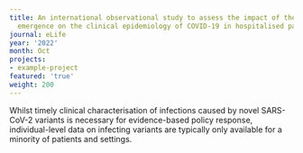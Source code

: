 ```yaml
---
title: An international observational study to assess the impact of the Omicron variant
  emergence on the clinical epidemiology of COVID-19 in hospitalised patients.
journal: eLife
year: '2022'
month: Oct
projects:
- example-project
featured: 'true'
weight: 200
---
```


Whilst timely clinical characterisation of infections caused by novel SARS-CoV-2 variants is necessary for evidence-based policy response, individual-level data on infecting variants are typically only available for a minority of patients and settings.